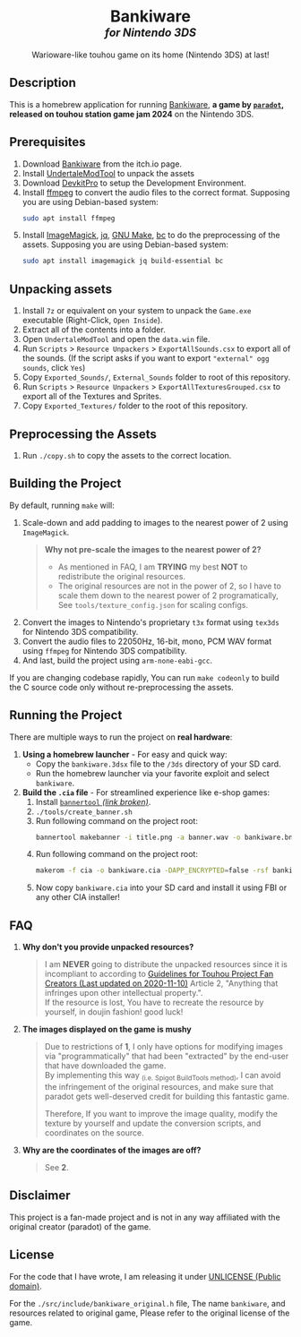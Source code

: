 <h1 align="center">Bankiware<br><small><sup><i>for Nintendo 3DS</i></sup></small></h1>
<p align="center">Warioware-like touhou game on its home (Nintendo 3DS) at last!</p>

## Description
This is a homebrew application for running [Bankiware](https://para-dot.itch.io/bankiware), __a game by [`paradot`](https://x.com/zenerat), released on touhou station game jam 2024__ on the Nintendo 3DS.


## Prerequisites
1. Download [Bankiware](https://para-dot.itch.io/bankiware) from the itch.io page.
2. Install [UndertaleModTool](https://github.com/UnderminersTeam/UndertaleModTool) to unpack the assets
3. Download [DevkitPro](https://devkitpro.org/wiki/Getting_Started) to setup the Development Environment.
4. Install [ffmpeg](https://ffmpeg.org/download.html) to convert the audio files to the correct format.
   Supposing you are using Debian-based system:  
   ```bash
   sudo apt install ffmpeg
   ```
5. Install [ImageMagick](https://imagemagick.org/script/download.php), [jq](https://stedolan.github.io/jq/download/), [GNU Make](https://www.gnu.org/software/make/), [bc](https://www.gnu.org/software/bc/) to do the preprocessing of the assets.
   Supposing you are using Debian-based system:  
   ```bash
   sudo apt install imagemagick jq build-essential bc
   ```

## Unpacking assets
1. Install `7z` or equivalent on your system to unpack the `Game.exe` executable (Right-Click, `Open Inside`).
2. Extract all of the contents into a folder.
3. Open `UndertaleModTool` and open the `data.win` file.
4. Run `Scripts` > `Resource Unpackers` > `ExportAllSounds.csx` to export all of the sounds. (If the script asks if you want to export `"external" ogg sounds`, click `Yes`)
5. Copy `Exported_Sounds/`, `External_Sounds` folder to root of this repository.
6. Run `Scripts` > `Resource Unpackers` > `ExportAllTexturesGrouped.csx` to export all of the Textures and Sprites.
7. Copy `Exported_Textures/` folder to the root of this repository.

## Preprocessing the Assets
1. Run `./copy.sh` to copy the assets to the correct location.

## Building the Project
By default, running `make` will:
1. Scale-down and add padding to images to the nearest power of 2 using `ImageMagick`.
   > **Why not pre-scale the images to the nearest power of 2?**
   > - As mentioned in FAQ, I am **TRYING** my best **NOT** to redistribute the original resources.
   > - The original resources are not in the power of 2, so I have to scale them down to the nearest power of 2 programatically, See `tools/texture_config.json` for scaling configs.
2. Convert the images to Nintendo's proprietary `t3x` format using `tex3ds` for Nintendo 3DS compatibility.
3. Convert the audio files to 22050Hz, 16-bit, mono, PCM WAV format using `ffmpeg` for Nintendo 3DS compatibility.
4. And last, build the project using `arm-none-eabi-gcc`.

If you are changing codebase rapidly, You can run `make codeonly` to build the C source code only without re-preprocessing the assets.

## Running the Project
There are multiple ways to run the project on **real hardware**:  
1. **Using a homebrew launcher** - For easy and quick way:
   - Copy the `bankiware.3dsx` file to the `/3ds` directory of your SD card.
   - Run the homebrew launcher via your favorite exploit and select `bankiware`.
2. **Build the `.cia` file** - For streamlined experience like e-shop games:
   1. Install [`bannertool` _(link broken)_](https://github.com/Steveice10/bannertool).  
   2. `./tools/create_banner.sh` 
   3. Run following command on the project root:
      ```bash
      bannertool makebanner -i title.png -a banner.wav -o bankiware.bnr
      ```
   4. Run following command on the project root:
      ```bash
      makerom -f cia -o bankiware.cia -DAPP_ENCRYPTED=false -rsf bankiware-3ds.rsf -target t -exefslogo -elf bankiware-3ds.elf -icon bankiware-3ds.smdh -banner bankiware.bnr
      ```
   5. Now copy `bankiware.cia` into your SD card and install it using FBI or any other CIA installer!

## FAQ
1. **Why don't you provide unpacked resources?**
   > I am **NEVER** going to distribute the unpacked resources since it is incompliant to according to [Guidelines for Touhou Project Fan Creators (Last updated on 2020-11-10)](https://touhou-project.news/guidelines_en/) Article 2, "Anything that infringes upon other intellectual property.".  
     If the resource is lost, You have to recreate the resource by yourself, in doujin fashion! good luck!
2. **The images displayed on the game is mushy**
   > Due to restrictions of **1**, I only have options for modifying images via "programmatically" that had been "extracted" by the end-user that have downloaded the game.  
   > By implementing this way <sub>(i.e. Spigot BuildTools method)</sub>, I can avoid the infringement of the original resources, and make sure that paradot gets well-deserved credit for building this fantastic game.  
   >   
   > Therefore, If you want to improve the image quality, modify the texture by yourself and update the conversion scripts, and coordinates on the source.
3. **Why are the coordinates of the images are off?**
   > See **2**.


## Disclaimer
This project is a fan-made project and is not in any way affiliated with the original creator (paradot) of the game.  

## License
For the code that I have wrote, I am releasing it under [UNLICENSE (Public domain)](https://unlicense.org/).  

For the `./src/include/bankiware_original.h` file, The name `bankiware`, and resources related to original game, Please refer to the original license of the game.  

